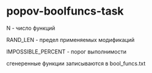 # popov-boolfuncs-task

N - число функций

RAND_LEN - предел применяемых модификаций

IMPOSSIBLE_PERCENT - порог выполнимости


сгенеренные функции записываются в  bool_funcs.txt

